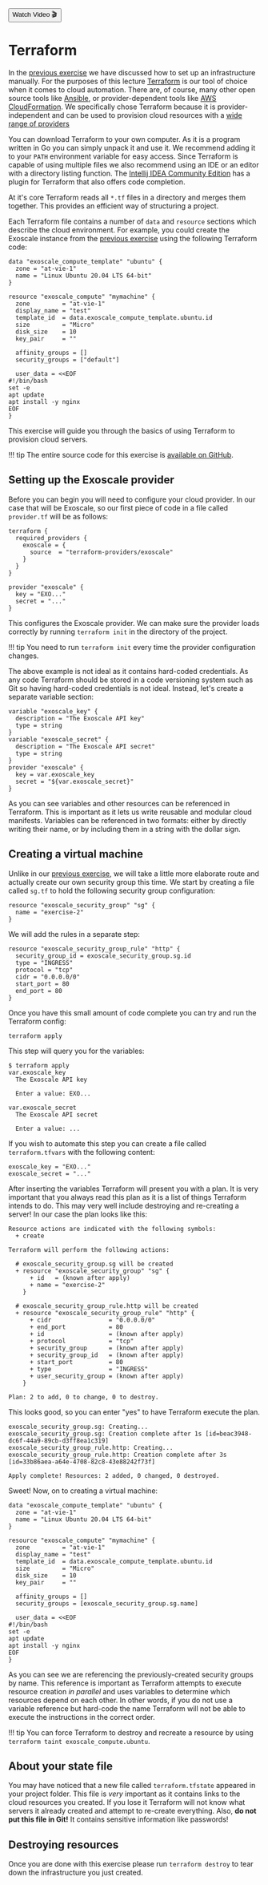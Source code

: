 <div class="download">
<a href="#"><button>Watch Video 🎬</button></a>
</div>

<h1>Terraform</h1>

In the [previous exercise](../1-iaas/index.md) we have discussed how to set up an infrastructure manually. For the purposes of this lecture [Terraform](https://terraform.io) is our tool of choice when it comes to cloud automation. There are, of course, many other open source tools like [Ansible](https://www.ansible.com/), or provider-dependent tools like [AWS CloudFormation](https://aws.amazon.com/cloudformation/). We specifically chose Terraform because it is provider-independent and can be used to provision cloud resources with a [wide range of providers](https://registry.terraform.io/browse/providers)

You can download Terraform to your own computer. As it is a program written in Go you can simply unpack it and use it. We recommend adding it to your `PATH` environment variable for easy access. Since Terraform is capable of using multiple files we also recommend using an IDE or an editor with a directory listing function. The [Intellij IDEA Community Edition](https://www.jetbrains.com/idea/download/) has a plugin for Terraform that also offers code completion.

At it's core Terraform reads all `*.tf` files in a directory and merges them together. This provides an efficient way of structuring a project.

Each Terraform file contains a number of `data` and `resource` sections which describe the cloud environment. For example, you could create the Exoscale instance from the [previous exercise](../1-iaas/index.md) using the following Terraform code:

```hcl-terraform
data "exoscale_compute_template" "ubuntu" {
  zone = "at-vie-1"
  name = "Linux Ubuntu 20.04 LTS 64-bit"
}

resource "exoscale_compute" "mymachine" {
  zone         = "at-vie-1"
  display_name = "test"
  template_id  = data.exoscale_compute_template.ubuntu.id
  size         = "Micro"
  disk_size    = 10
  key_pair     = ""

  affinity_groups = []
  security_groups = ["default"]

  user_data = <<EOF
#!/bin/bash
set -e
apt update
apt install -y nginx
EOF
}
```

This exercise will guide you through the basics of using Terraform to provision cloud servers.

!!! tip
    The entire source code for this exercise is [available on GitHub](https://github.com/FH-Cloud-Computing/exercise-2).

## Setting up the Exoscale provider

Before you can begin you will need to configure your cloud provider. In our case that will be Exoscale, so our first piece of code in a file called `provider.tf` will be as follows:

```hcl-terraform
terraform {
  required_providers {
    exoscale = {
      source  = "terraform-providers/exoscale"
    }
  }
}

provider "exoscale" {
  key = "EXO..."
  secret = "..."
}
```

This configures the Exoscale provider. We can make sure the provider loads correctly by running `terraform init` in the directory of the project.

!!! tip
    You need to run `terraform init` every time the provider configuration changes.

The above example is not ideal as it contains hard-coded credentials. As any code Terraform should be stored in a code versioning system such as Git so having hard-coded credentials is not ideal. Instead, let's create a separate variable section:

```hcl-terraform
variable "exoscale_key" {
  description = "The Exoscale API key" 
  type = string
}
variable "exoscale_secret" {
  description = "The Exoscale API secret"
  type = string
}
provider "exoscale" {
  key = var.exoscale_key
  secret = "${var.exoscale_secret}"
}
```

As you can see variables and other resources can be referenced in Terraform. This is important as it lets us write reusable and modular cloud manifests. Variables can be referenced in two formats: either by directly writing their name, or by including them in a string with the dollar sign.

## Creating a virtual machine

Unlike in our [previous exercise](../1-iaas/index.md), we will take a little more elaborate route and actually create our own security group this time. We start by creating a file called `sg.tf` to hold the following security group configuration:

```hcl-terraform
resource "exoscale_security_group" "sg" {
  name = "exercise-2"
}
```

We will add the rules in a separate step:

```hcl-terraform
resource "exoscale_security_group_rule" "http" {
  security_group_id = exoscale_security_group.sg.id
  type = "INGRESS"
  protocol = "tcp"
  cidr = "0.0.0.0/0"
  start_port = 80
  end_port = 80
}
```

Once you have this small amount of code complete you can try and run the Terraform config:

```
terraform apply
```

This step will query you for the variables:

```
$ terraform apply
var.exoscale_key
  The Exoscale API key

  Enter a value: EXO...

var.exoscale_secret
  The Exoscale API secret

  Enter a value: ...
```

If you wish to automate this step you can create a file called `terraform.tfvars` with the following content:

```hcl-terraform
exoscale_key = "EXO..."
exoscale_secret = "..."
```

After inserting the variables Terraform will present you with a plan. It is very important that you always read this plan as it is a list of things Terraform intends to do. This may very well include destroying and re-creating a server! In our case the plan looks like this:

```
Resource actions are indicated with the following symbols:
  + create

Terraform will perform the following actions:

  # exoscale_security_group.sg will be created
  + resource "exoscale_security_group" "sg" {
      + id   = (known after apply)
      + name = "exercise-2"
    }

  # exoscale_security_group_rule.http will be created
  + resource "exoscale_security_group_rule" "http" {
      + cidr                = "0.0.0.0/0"
      + end_port            = 80
      + id                  = (known after apply)
      + protocol            = "tcp"
      + security_group      = (known after apply)
      + security_group_id   = (known after apply)
      + start_port          = 80
      + type                = "INGRESS"
      + user_security_group = (known after apply)
    }

Plan: 2 to add, 0 to change, 0 to destroy.
```

This looks good, so you can enter "yes" to have Terraform execute the plan.

```
exoscale_security_group.sg: Creating...
exoscale_security_group.sg: Creation complete after 1s [id=beac3948-dc6f-44a9-89cb-d3ff8ea1c319]
exoscale_security_group_rule.http: Creating...
exoscale_security_group_rule.http: Creation complete after 3s [id=33b86aea-a64e-4708-82c8-43e88242f73f]

Apply complete! Resources: 2 added, 0 changed, 0 destroyed.
```

Sweet! Now, on to creating a virtual machine:

```hcl-terraform
data "exoscale_compute_template" "ubuntu" {
  zone = "at-vie-1"
  name = "Linux Ubuntu 20.04 LTS 64-bit"
}

resource "exoscale_compute" "mymachine" {
  zone         = "at-vie-1"
  display_name = "test"
  template_id  = data.exoscale_compute_template.ubuntu.id
  size         = "Micro"
  disk_size    = 10
  key_pair     = ""

  affinity_groups = []
  security_groups = [exoscale_security_group.sg.name]

  user_data = <<EOF
#!/bin/bash
set -e
apt update
apt install -y nginx
EOF
}
```

As you can see we are referencing the previously-created security groups by name. This reference is important as Terraform attempts to execute resource creation *in parallel* and uses variables to determine which resources depend on each other. In other words, if you do not use a variable reference but hard-code the name Terraform will not be able to execute the instructions in the correct order.

!!! tip
    You can force Terraform to destroy and recreate a resource by using `terraform taint exoscale_compute.ubuntu`.

## About your state file

You may have noticed that a new file called `terraform.tfstate` appeared in your project folder. This file is *very* important as it contains links to the cloud resources you created. If you lose it Terraform will not know what servers it already created and attempt to re-create everything. Also, **do not put this file in Git!** It contains sensitive information like passwords!

## Destroying resources

Once you are done with this exercise please run `terraform destroy` to tear down the infrastructure you just created.